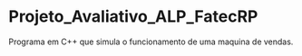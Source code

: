 # Projeto_Avaliativo_ALP_FatecRP
Programa em C++ que simula o funcionamento de uma maquina de vendas.
